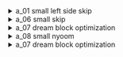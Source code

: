 <details>
<summary>a_01 small left side skip</summary>

![gif](https://github.com/kaizobuzz/gal-lery-collab-strat-doc/blob/main/levels/hazy_space/images/a_01skip.webp)
</details>

<details>
<summary>a_06 small skip</summary>

![gif](https://github.com/kaizobuzz/gal-lery-collab-strat-doc/blob/main/levels/hazy_space/images/a_06skip.webp)
</details>

<details>
<summary>a_07 dream block optimization</summary>

![gif](https://github.com/kaizobuzz/gal-lery-collab-strat-doc/blob/main/levels/hazy_space/images/a_07dreamblock.webp)
</details>

<details>
<summary>a_08 small nyoom</summary>

![gif](https://github.com/kaizobuzz/gal-lery-collab-strat-doc/blob/main/levels/hazy_space/images/a_08seminyoom.webp)
</details>

<details>
<summary>a_07 dream block optimization</summary>

![gif](https://github.com/kaizobuzz/gal-lery-collab-strat-doc/blob/main/levels/hazy_space/images/a_08dreamblock.webp)
</details>
